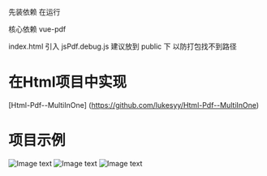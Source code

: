 
先装依赖 在运行   

核心依赖 vue-pdf

index.html 引入 jsPdf.debug.js 建议放到 public 下 以防打包找不到路径

# 在Html项目中实现
[Html-Pdf--MultiInOne] (https://github.com/lukesyy/Html-Pdf--MultiInOne)

# 项目示例
![Image text](https://github.com/lukesyy/Vue-PdfMultiInOne/blob/main/public/imgs/1.png)
![Image text](https://github.com/lukesyy/Vue-PdfMultiInOne/blob/main/public/imgs/2.png)
![Image text](https://github.com/lukesyy/Vue-PdfMultiInOne/blob/main/public/imgs/3.png)
